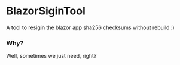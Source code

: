 # BlazorSiginTool

A tool to resigin the blazor app sha256 checksums without rebuild :)

### Why?
Well, sometimes we just need, right?